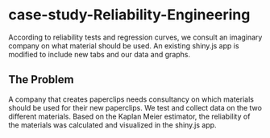 # case-study-Reliability-Engineering
According to reliability tests and regression curves, we consult an imaginary company on what material should be used.
An existing shiny.js app is modified to include new tabs and our data and graphs.

## The Problem
A company that creates paperclips needs consultancy on which materials should be used for their new paperclips.
We test and collect data on the two different materials. Based on the Kaplan Meier estimator, the reliability of the materials was calculated and visualized in the shiny.js app.
